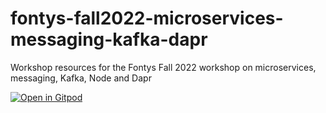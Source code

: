 # fontys-fall2022-microservices-messaging-kafka-dapr
Workshop resources for the Fontys Fall 2022 workshop on microservices, messaging, Kafka, Node and Dapr

[![Open in Gitpod](https://gitpod.io/button/open-in-gitpod.svg)](https://gitpod.io/#https://github.com/lucasjellema/fontys-fall2022-microservices-messaging-kafka-dapr)
